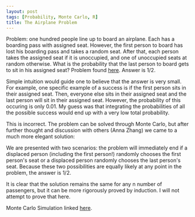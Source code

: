 ```yaml
---
layout: post
tags: [Probability, Monte Carlo, R]
title: The Airplane Problem
---
```

Problem: one hundred people line up to board an airplane. Each has a boarding pass with assigned seat. However, the first person to board has lost his boarding pass and takes a random seat. After that, each person takes the assigned seat if it is unoccupied, and one of unoccupied seats at random otherwise. What is the probability that the last person to board gets to sit in his assigned seat? Problem found [here](https://www.math.ucdavis.edu/~gravner/MAT135A/resources/chpr.pdf). Answer is 1/2.

Simple intuition would guide one to believe that the answer is very small. For example, one specific example of a success is if the first person sits in their assigned seat. Then, everyone else sits in their assigned seat and the last person will sit in their assigned seat. However, the probability of this occuring is only 0.01. My guess was that integrating the probabilities of all the possible success would end up with a very low total probability.

This is incorrect. The problem can be solved through Monte Carlo, but after further thought and discussion with others (Anna Zhang) we came to a much more elegant solution:

We are presented with two scenarios: the problem will immediately end if a displaced person (including the first person!) randomly chooses the first person's seat or a displaced person randomly chooses the last person's seat. Because these two possibilities are equally likely at any point in the problem, the answer is 1/2.

It is clear that the solution remains the same for any n number of passengers, but it can be more rigorously proved by induction. I will not attempt to prove that here.

Monte Carlo Simulation linked [here](https://nbviewer.jupyter.org/github/jeffreycheng3421/jeffreycheng3421.github.io/blob/master/rpdfs/Airplane_Problem.pdf).
